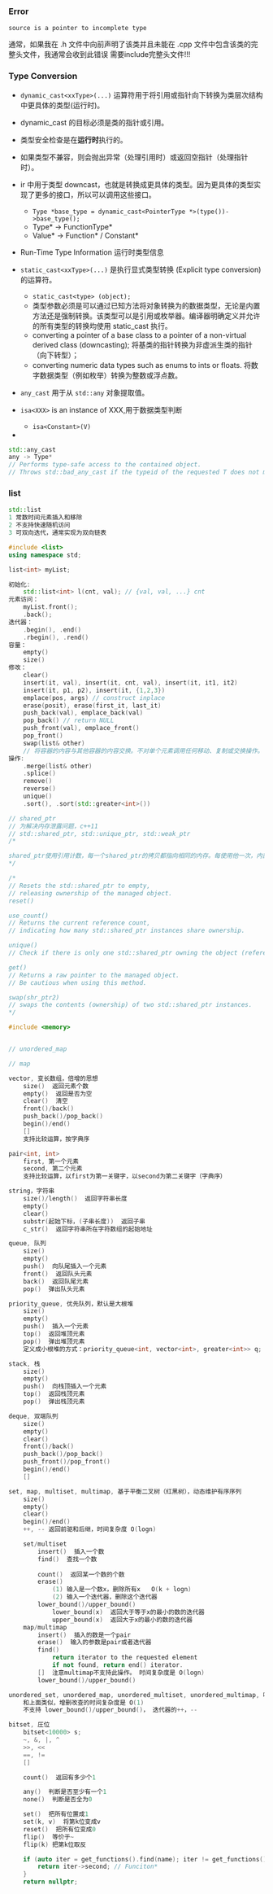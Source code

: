 
### Error

```
source is a pointer to incomplete type
```
通常，如果我在 .h 文件中向前声明了该类并且未能在 .cpp 文件中包含该类的完整头文件，我通常会收到此错误
需要include完整头文件!!!
### Type Conversion


-  `dynamic_cast<xxType>(...)` 运算符用于将引用或指针向下转换为类层次结构中更具体的类型(运行时)。
  - dynamic_cast 的目标必须是类的指针或引用。
  - 类型安全检查是在**运行时**执行的。
  - 如果类型不兼容，则会抛出异常（处理引用时）或返回空指针（处理指针时）。
  - ir 中用于类型 downcast，也就是转换成更具体的类型。因为更具体的类型实现了更多的接口，所以可以调用这些接口。
    - `Type *base_type = dynamic_cast<PointerType *>(type())->base_type();`
    - Type* -> FunctionType*
    - Value* -> Function* / Constant*
  - Run-Time Type Information 运行时类型信息


- `static_cast<xxType>(...)` 是执行显式类型转换 (Explicit type conversion) 的运算符。
  - `static_cast<type> (object);`
  - 类型参数必须是可以通过已知方法将对象转换为的数据类型，无论是内置方法还是强制转换。该类型可以是引用或枚举器。编译器明确定义并允许的所有类型的转换均使用 static_cast 执行。 
  - converting a pointer of a base class to a pointer of a non-virtual derived class (downcasting); 将基类的指针转换为非虚派生类的指针（向下转型）；
  - converting numeric data types such as enums to ints or floats. 将数字数据类型（例如枚举）转换为整数或浮点数。

- `any_cast` 用于从 `std::any` 对象提取值。

- `isa<XXX>` is an instance of XXX,用于数据类型判断
  - `isa<Constant>(V)`
- 

```CPP
std::any_cast
any -> Type*
// Performs type-safe access to the contained object.
// Throws std::bad_any_cast if the typeid of the requested T does not match that of the contents of operand.

```

### list



```CPP
std::list
1 常数时间元素插入和移除
2 不支持快速随机访问
3 可双向迭代，通常实现为双向链表

#include <list>
using namespace std;

list<int> myList;

初始化:
    std::list<int> l(cnt, val); // {val, val, ...} cnt
元素访问：
    myList.front();
    .back();
迭代器：
    .begin(), .end()
    .rbegin(), .rend()
容量：
    empty()
    size()
修改：
    clear()
    insert(it, val), insert(it, cnt, val), insert(it, it1, it2)
    insert(it, p1, p2), insert(it, {1,2,3})
    emplace(pos, args) // construct inplace
    erase(posit), erase(first_it, last_it)
    push_back(val), emplace_back(val)
    pop_back() // return NULL
    push_front(val), emplace_front() 
    pop_front() 
    swap(list& other) 
    // 将容器的内容与其他容器的内容交换。不对单个元素调用任何移动、复制或交换操作。
操作:
    .merge(list& other)
    .splice()
    remove()
    reverse()
    unique()
    .sort(), .sort(std::greater<int>())
```

```CPP
// shared_ptr
// 为解决内存泄露问题，c++11
// std::shared_ptr, std::unique_ptr, std::weak_ptr
/* 

shared_ptr使用引用计数，每一个shared_ptr的拷贝都指向相同的内存。每使用他一次，内部的引用计数加1，每析构一次，内部的引用计数减1，减为0时，删除所指向的堆内存。shared_ptr内部的引用计数是安全的，但是对象的读取需要加锁。
*/

/*
// Resets the std::shared_ptr to empty, 
// releasing ownership of the managed object.
reset()  

use_count()
// Returns the current reference count, 
// indicating how many std::shared_ptr instances share ownership.

unique() 
// Check if there is only one std::shared_ptr owning the object (reference count is 1).

get() 
// Returns a raw pointer to the managed object. 
// Be cautious when using this method.

swap(shr_ptr2) 
// swaps the contents (ownership) of two std::shared_ptr instances.
*/

#include <memory>



```

```CPP
// unordered_map

// map


```

```CPP
vector, 变长数组，倍增的思想
    size()  返回元素个数
    empty()  返回是否为空
    clear()  清空
    front()/back()
    push_back()/pop_back()
    begin()/end()
    []
    支持比较运算，按字典序

pair<int, int>
    first, 第一个元素
    second, 第二个元素
    支持比较运算，以first为第一关键字，以second为第二关键字（字典序）

string，字符串
    size()/length()  返回字符串长度
    empty()
    clear()
    substr(起始下标，(子串长度))  返回子串
    c_str()  返回字符串所在字符数组的起始地址

queue, 队列
    size()
    empty()
    push()  向队尾插入一个元素
    front()  返回队头元素
    back()  返回队尾元素
    pop()  弹出队头元素

priority_queue, 优先队列，默认是大根堆
    size()
    empty()
    push()  插入一个元素
    top()  返回堆顶元素
    pop()  弹出堆顶元素
    定义成小根堆的方式：priority_queue<int, vector<int>, greater<int>> q;

stack, 栈
    size()
    empty()
    push()  向栈顶插入一个元素
    top()  返回栈顶元素
    pop()  弹出栈顶元素

deque, 双端队列
    size()
    empty()
    clear()
    front()/back()
    push_back()/pop_back()
    push_front()/pop_front()
    begin()/end()
    []

set, map, multiset, multimap, 基于平衡二叉树（红黑树），动态维护有序序列
    size()
    empty()
    clear()
    begin()/end()
    ++, -- 返回前驱和后继，时间复杂度 O(logn)

    set/multiset
        insert()  插入一个数
        find()  查找一个数
            
        count()  返回某一个数的个数
        erase()
            (1) 输入是一个数x，删除所有x   O(k + logn)
            (2) 输入一个迭代器，删除这个迭代器
        lower_bound()/upper_bound()
            lower_bound(x)  返回大于等于x的最小的数的迭代器
            upper_bound(x)  返回大于x的最小的数的迭代器
    map/multimap
        insert()  插入的数是一个pair
        erase()  输入的参数是pair或者迭代器
        find()
            return iterator to the requested element
            if not found, return end() iterator.
        []  注意multimap不支持此操作。 时间复杂度是 O(logn)
        lower_bound()/upper_bound()

unordered_set, unordered_map, unordered_multiset, unordered_multimap, 哈希表
    和上面类似，增删改查的时间复杂度是 O(1)
    不支持 lower_bound()/upper_bound()， 迭代器的++，--

bitset, 圧位
    bitset<10000> s;
    ~, &, |, ^
    >>, <<
    ==, !=
    []

    count()  返回有多少个1

    any()  判断是否至少有一个1
    none()  判断是否全为0

    set()  把所有位置成1
    set(k, v)  将第k位变成v
    reset()  把所有位变成0
    flip()  等价于~
    flip(k) 把第k位取反


```

```CPP
    if (auto iter = get_functions().find(name); iter != get_functions().end()) {
        return iter->second; // Funciton*
    }
    return nullptr;
```
